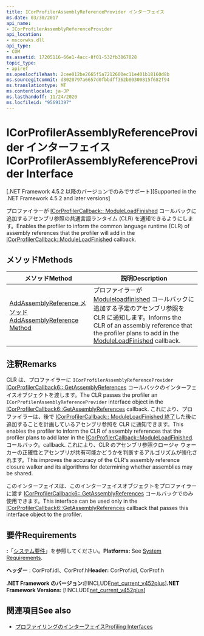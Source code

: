 ```yaml
---
title: ICorProfilerAssemblyReferenceProvider インターフェイス
ms.date: 03/30/2017
api_name:
- ICorProfilerAssemblyReferenceProvider
api_location:
- mscorwks.dll
api_type:
- COM
ms.assetid: 17205116-66e1-4acc-8f01-532fb3867028
topic_type:
- apiref
ms.openlocfilehash: 2cee012be2665f5a7212600ec11e401b18160d8b
ms.sourcegitcommit: d8020797a6657d0fbbdff362b80300815f682f94
ms.translationtype: MT
ms.contentlocale: ja-JP
ms.lasthandoff: 11/24/2020
ms.locfileid: "95691397"
---
```

# <a name="icorprofilerassemblyreferenceprovider-interface"></a><span data-ttu-id="ab01b-102">ICorProfilerAssemblyReferenceProvider インターフェイス</span><span class="sxs-lookup"><span data-stu-id="ab01b-102">ICorProfilerAssemblyReferenceProvider Interface</span></span>

<span data-ttu-id="ab01b-103">[.NET Framework 4.5.2 以降のバージョンでのみでサポート]</span><span class="sxs-lookup"><span data-stu-id="ab01b-103">[Supported in the .NET Framework 4.5.2 and later versions]</span></span>  
  
 <span data-ttu-id="ab01b-104">プロファイラーが [ICorProfilerCallback:: ModuleLoadFinished](icorprofilercallback-moduleloadfinished-method.md) コールバックに追加するアセンブリ参照の共通言語ランタイム (CLR) を通知できるようにします。</span><span class="sxs-lookup"><span data-stu-id="ab01b-104">Enables the profiler to inform the common language runtime (CLR) of assembly references that the profiler will add in the [ICorProfilerCallback::ModuleLoadFinished](icorprofilercallback-moduleloadfinished-method.md) callback.</span></span>  
  
## <a name="methods"></a><span data-ttu-id="ab01b-105">メソッド</span><span class="sxs-lookup"><span data-stu-id="ab01b-105">Methods</span></span>  
  
|<span data-ttu-id="ab01b-106">メソッド</span><span class="sxs-lookup"><span data-stu-id="ab01b-106">Method</span></span>|<span data-ttu-id="ab01b-107">説明</span><span class="sxs-lookup"><span data-stu-id="ab01b-107">Description</span></span>|  
|------------|-----------------|  
|[<span data-ttu-id="ab01b-108">AddAssemblyReference メソッド</span><span class="sxs-lookup"><span data-stu-id="ab01b-108">AddAssemblyReference Method</span></span>](icorprofilerassemblyreferenceprovider-addassemblyreference-method.md)|<span data-ttu-id="ab01b-109">プロファイラーが [Moduleloadfinished](icorprofilercallback-moduleloadfinished-method.md) コールバックに追加する予定のアセンブリ参照を CLR に通知します。</span><span class="sxs-lookup"><span data-stu-id="ab01b-109">Informs the CLR of an assembly reference that the profiler plans to add in the [ModuleLoadFinished](icorprofilercallback-moduleloadfinished-method.md) callback.</span></span>|  
  
## <a name="remarks"></a><span data-ttu-id="ab01b-110">注釈</span><span class="sxs-lookup"><span data-stu-id="ab01b-110">Remarks</span></span>  

 <span data-ttu-id="ab01b-111">CLR は、プロファイラーに `ICorProfilerAssemblyReferenceProvider` [ICorProfilerCallback6:: GetAssemblyReferences](icorprofilercallback6-getassemblyreferences-method.md) コールバックのインターフェイスオブジェクトを渡します。</span><span class="sxs-lookup"><span data-stu-id="ab01b-111">The CLR passes the profiler an `ICorProfilerAssemblyReferenceProvider` interface object in the [ICorProfilerCallback6::GetAssemblyReferences](icorprofilercallback6-getassemblyreferences-method.md) callback.</span></span> <span data-ttu-id="ab01b-112">これにより、プロファイラーは、後で [ICorProfilerCallback:: ModuleLoadFinished 終了](icorprofilercallback-moduleloadfinished-method.md)した後に追加することを計画しているアセンブリ参照を CLR に通知できます。</span><span class="sxs-lookup"><span data-stu-id="ab01b-112">This enables the profiler to inform the CLR of assembly references that the profiler plans to add later in the [ICorProfilerCallback::ModuleLoadFinished](icorprofilercallback-moduleloadfinished-method.md).</span></span> <span data-ttu-id="ab01b-113">コールバック。</span><span class="sxs-lookup"><span data-stu-id="ab01b-113">callback.</span></span> <span data-ttu-id="ab01b-114">これにより、CLR のアセンブリ参照クロージャ ウォーカーの正確性とアセンブリが共有可能かどうかを判断するアルゴリズムが強化されます。</span><span class="sxs-lookup"><span data-stu-id="ab01b-114">This improves the accuracy of the CLR's assembly reference closure walker and its algorithms for determining whether assemblies may be shared.</span></span>  
  
 <span data-ttu-id="ab01b-115">このインターフェイスは、このインターフェイスオブジェクトをプロファイラーに渡す [ICorProfilerCallback6:: GetAssemblyReferences](icorprofilercallback6-getassemblyreferences-method.md) コールバックでのみ使用できます。</span><span class="sxs-lookup"><span data-stu-id="ab01b-115">This interface can be used only in the [ICorProfilerCallback6::GetAssemblyReferences](icorprofilercallback6-getassemblyreferences-method.md) callback that passes this interface object to the profiler.</span></span>  
  
## <a name="requirements"></a><span data-ttu-id="ab01b-116">要件</span><span class="sxs-lookup"><span data-stu-id="ab01b-116">Requirements</span></span>  

 <span data-ttu-id="ab01b-117">**:**「[システム要件](../../get-started/system-requirements.md)」を参照してください。</span><span class="sxs-lookup"><span data-stu-id="ab01b-117">**Platforms:** See [System Requirements](../../get-started/system-requirements.md).</span></span>  
  
 <span data-ttu-id="ab01b-118">**ヘッダー** : CorProf.idl、CorProf.h</span><span class="sxs-lookup"><span data-stu-id="ab01b-118">**Header:** CorProf.idl, CorProf.h</span></span>  
  
 <span data-ttu-id="ab01b-119">**.NET Framework のバージョン:**[!INCLUDE[net_current_v452plus](../../../../includes/net-current-v452plus-md.md)]</span><span class="sxs-lookup"><span data-stu-id="ab01b-119">**.NET Framework Versions:** [!INCLUDE[net_current_v452plus](../../../../includes/net-current-v452plus-md.md)]</span></span>  
  
## <a name="see-also"></a><span data-ttu-id="ab01b-120">関連項目</span><span class="sxs-lookup"><span data-stu-id="ab01b-120">See also</span></span>

- [<span data-ttu-id="ab01b-121">プロファイリングのインターフェイス</span><span class="sxs-lookup"><span data-stu-id="ab01b-121">Profiling Interfaces</span></span>](profiling-interfaces.md)
